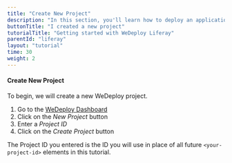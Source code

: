 ```yaml
---
title: "Create New Project"
description: "In this section, you'll learn how to deploy an application using WeDeploy Liferay."
buttonTitle: "I created a new project"
tutorialTitle: "Getting started with WeDeploy Liferay"
parentId: "liferay"
layout: "tutorial"
time: 30
weight: 2
---
```


#### Create New Project

To begin, we will create a new WeDeploy project.

1. Go to the <a href="http://dashboard.wedeploy.com" target="_blank">WeDeploy Dashboard</a>
2. Click on the _New Project_ button
3. Enter a _Project ID_
4. Click on the _Create Project_ button

The Project ID you entered is the ID you will use in place of all future `<your-project-id>` elements in this tutorial.

